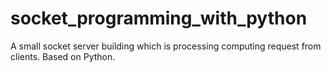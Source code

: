 socket_programming_with_python
==============================

A small socket server building which is processing computing request from clients. Based on Python.
